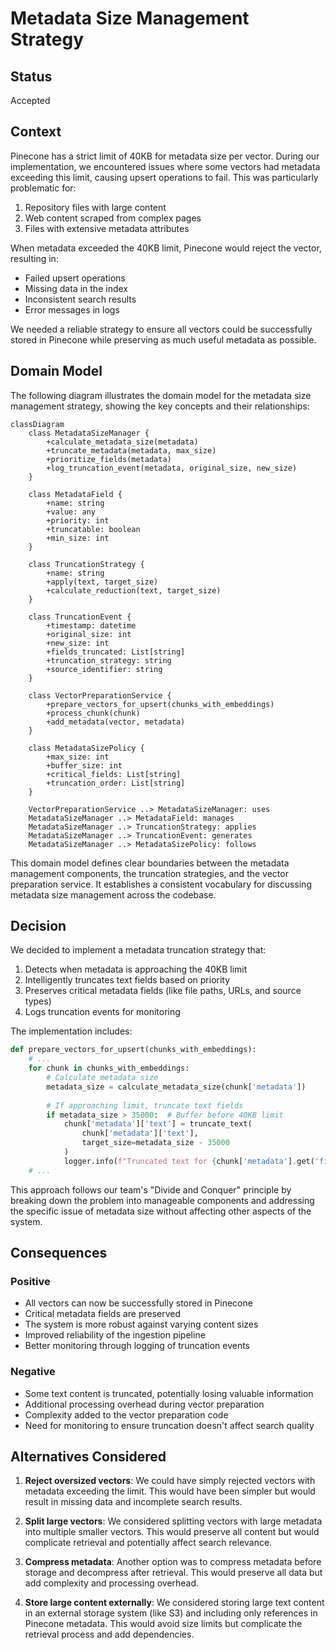 # Metadata Size Management Strategy

## Status
Accepted

## Context
Pinecone has a strict limit of 40KB for metadata size per vector. During our implementation, we encountered issues where some vectors had metadata exceeding this limit, causing upsert operations to fail. This was particularly problematic for:

1. Repository files with large content
2. Web content scraped from complex pages
3. Files with extensive metadata attributes

When metadata exceeded the 40KB limit, Pinecone would reject the vector, resulting in:
- Failed upsert operations
- Missing data in the index
- Inconsistent search results
- Error messages in logs

We needed a reliable strategy to ensure all vectors could be successfully stored in Pinecone while preserving as much useful metadata as possible.

## Domain Model

The following diagram illustrates the domain model for the metadata size management strategy, showing the key concepts and their relationships:

```mermaid
classDiagram
    class MetadataSizeManager {
        +calculate_metadata_size(metadata)
        +truncate_metadata(metadata, max_size)
        +prioritize_fields(metadata)
        +log_truncation_event(metadata, original_size, new_size)
    }
    
    class MetadataField {
        +name: string
        +value: any
        +priority: int
        +truncatable: boolean
        +min_size: int
    }
    
    class TruncationStrategy {
        +name: string
        +apply(text, target_size)
        +calculate_reduction(text, target_size)
    }
    
    class TruncationEvent {
        +timestamp: datetime
        +original_size: int
        +new_size: int
        +fields_truncated: List[string]
        +truncation_strategy: string
        +source_identifier: string
    }
    
    class VectorPreparationService {
        +prepare_vectors_for_upsert(chunks_with_embeddings)
        +process_chunk(chunk)
        +add_metadata(vector, metadata)
    }
    
    class MetadataSizePolicy {
        +max_size: int
        +buffer_size: int
        +critical_fields: List[string]
        +truncation_order: List[string]
    }
    
    VectorPreparationService ..> MetadataSizeManager: uses
    MetadataSizeManager ..> MetadataField: manages
    MetadataSizeManager ..> TruncationStrategy: applies
    MetadataSizeManager ..> TruncationEvent: generates
    MetadataSizeManager ..> MetadataSizePolicy: follows
```

This domain model defines clear boundaries between the metadata management components, the truncation strategies, and the vector preparation service. It establishes a consistent vocabulary for discussing metadata size management across the codebase.

## Decision
We decided to implement a metadata truncation strategy that:

1. Detects when metadata is approaching the 40KB limit
2. Intelligently truncates text fields based on priority
3. Preserves critical metadata fields (like file paths, URLs, and source types)
4. Logs truncation events for monitoring

The implementation includes:

```python
def prepare_vectors_for_upsert(chunks_with_embeddings):
    # ...
    for chunk in chunks_with_embeddings:
        # Calculate metadata size
        metadata_size = calculate_metadata_size(chunk['metadata'])
        
        # If approaching limit, truncate text fields
        if metadata_size > 35000:  # Buffer before 40KB limit
            chunk['metadata']['text'] = truncate_text(
                chunk['metadata']['text'], 
                target_size=metadata_size - 35000
            )
            logger.info(f"Truncated text for {chunk['metadata'].get('file_path', 'unknown')} to fit metadata size limit")
    # ...
```

This approach follows our team's "Divide and Conquer" principle by breaking down the problem into manageable components and addressing the specific issue of metadata size without affecting other aspects of the system.

## Consequences

### Positive
- All vectors can now be successfully stored in Pinecone
- Critical metadata fields are preserved
- The system is more robust against varying content sizes
- Improved reliability of the ingestion pipeline
- Better monitoring through logging of truncation events

### Negative
- Some text content is truncated, potentially losing valuable information
- Additional processing overhead during vector preparation
- Complexity added to the vector preparation code
- Need for monitoring to ensure truncation doesn't affect search quality

## Alternatives Considered

1. **Reject oversized vectors**: We could have simply rejected vectors with metadata exceeding the limit. This would have been simpler but would result in missing data and incomplete search results.

2. **Split large vectors**: We considered splitting vectors with large metadata into multiple smaller vectors. This would preserve all content but would complicate retrieval and potentially affect search relevance.

3. **Compress metadata**: Another option was to compress metadata before storage and decompress after retrieval. This would preserve all data but add complexity and processing overhead.

4. **Store large content externally**: We considered storing large text content in an external storage system (like S3) and including only references in Pinecone metadata. This would avoid size limits but complicate the retrieval process and add dependencies.
